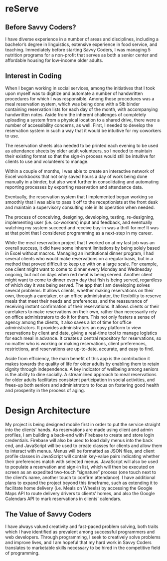 # reServe


## Before Savvy Coders?

I have diverse experience in a number of areas and disciplines, including a bachelor’s degree in linguistics, extensive experience in food service, and teaching. Immediately before starting Savvy Coders, I was managing 5 nutrition programs for a non-profit that serves as both a senior center and affordable housing for low-income older adults.

## Interest in Coding
When I began working in social services, among the initiatives that I took upon myself was to digitize and automate a number of handwritten procedures for which I was responsible. Among those procedures was a meal reservation system, which was being done with a 5lb binder containing reservation lists for each day of the month, with accompanying handwritten notes. Aside from the inherent challenges of completely uploading a system from a physical location to a shared drive, there were a number of accessibility concerns, as well.
First, I needed to develop the reservation system in such a way that it would be intuitive for my coworkers to use.

The reservation sheets also needed to be printed each evening to be used as attendance sheets by older adult volunteers, so I needed to maintain their existing format so that the sign-in process would still be intuitive for clients to use and volunteers to manage.

Within a couple of months, I was able to create an interactive network of Excel workbooks that not only saved hours a day of work being done manually in a binder, but also went further in consolidating and automating reporting processes by exporting reservation and attendance data.

Eventually, the reservation system that I implemented began working so smoothly that I was able to pass it off to the receptionists at the front desk and maintain a supervisory consulting role in its operation when needed.

The process of conceiving, designing, developing, testing, re-designing, implementing user (i.e. co-workers) input and feedback, and eventually watching my system succeed and receive buy-in was a thrill for me! It was at that point that I considered programming as a next-step in my career.

While the meal reservation project that I worked on at my last job was an overall success, it did have some inherent limitations by being solely based in Excel without macros. Managing an institutional dinner program, I had several clients who would make reservations on a regular basis, but in a method that proved difficult to keep up with on a large scale. For example, one client might want to come to dinner every Monday and Wednesday ongoing, but not on days when red meat is being served. Another client might want to come to dinner every day that fish is being served, regardless of which day it was being served. The app that I am developing solves several problems:
It allows clients, whether making reservations on their own, through a caretaker, or an office administrator, the flexibility to reserve meals that meet their needs and preferences, and the reassurance of receiving instant confirmation of their reservations.
It allows clients or their caretakers to make reservations on their own, rather than necessarily rely on office administrators to do it for them. This not only fosters a sense of agency among the clients, it also saves a lot of time for office administrators.
It provides administrators an easy platform to view reservations by client and date, giving a real-time tool to manage logistics for each meal in advance.
It creates a central repository for reservations, so no matter who is working or making reservations, client preferences, restrictions, and reservations are up-to-date, accurate, and easy to find.

Aside from efficiency, the main benefit of this app is the contribution it makes towards the quality of life for older adults by enabling them to retain dignity through independence. A key indicator of wellbeing among seniors is the ability to dine socially. A streamlined approach to meal reservations for older adults facilitates consistent participation in social activities, and frees-up both seniors and administrators to focus on fostering good health and prosperity in the process of aging.



# Design Architecture
My project is being designed mobile first in order to put the service straight into the clients’ hands. As reservations are made using client and admin profiles, I am building a back-end with Firebase to create and store login credentials. Firebase will also be used to load daily menus into the back end, and JavaScript will be used to create classes for clients and allow them to interact with menus. Menus will be formatted as JSON files, and client profile classes in JavaScript will contain key-value pairs indicating whether their preferences match with selected menus. JavaScript will also be used to populate a reservation and sign-in list, which will then be executed on screen as an expedited two-touch “signature” process (one touch next to the client’s name, another touch to confirm attendance). I have additional plans to expand the project beyond this timeframe, such as extending it to facilitate home delivery (i.e. Meals on Wheels) by accessing the Google Maps API to route delivery drivers to clients’ homes, and also the Google Calendars API to mark reservations in clients’ calendars.



## The Value of Savvy Coders
I have always valued creativity and fast-paced problem solving, both traits which I have identified as prevalent among successful programmers and web developers. Through programming, I seek to creatively solve problems and improve lives, and I am hopeful that my hard work in Savvy Coders translates to marketable skills necessary to be hired in the competitive field of programming.


